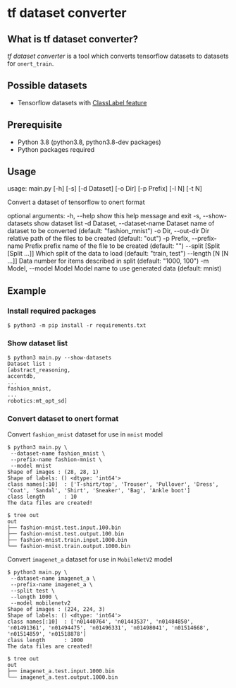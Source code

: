 # tf dataset converter

## What is tf dataset converter?

_tf dataset converter_ is a tool which converts tensorflow datasets to datasets for `onert_train`.

## Possible datasets
- Tensorflow datasets with [ClassLabel feature](https://www.tensorflow.org/datasets/api_docs/python/tfds/features/ClassLabel)

## Prerequisite
- Python 3.8 (python3.8, python3.8-dev packages)
- Python packages required

## Usage
usage: main.py [-h] [-s] [-d Dataset] [-o Dir] [-p Prefix] [-l N] [-t N]

Convert a dataset of tensorflow to onert format

optional arguments:
  -h, --help            show this help message and exit
  -s, --show-datasets   show dataset list
  -d Dataset, --dataset-name Dataset
                        name of dataset to be converted (default: "fashion_mnist")
  -o Dir, --out-dir Dir
                        relative path of the files to be created (default: "out")
  -p Prefix, --prefix-name Prefix
                        prefix name of the file to be created (default: "")
  --split [Split [Split ...]]
                        Which split of the data to load (default: "train, test")
  --length [N [N ...]]  Data number for items described in split (default: "1000, 100")
  -m Model, --model Model
                        Model name to use generated data (default: mnist)

## Example
### Install required packages
```
$ python3 -m pip install -r requirements.txt
```

### Show dataset list
```
$ python3 main.py --show-datasets
Dataset list :
[abstract_reasoning,
accentdb,
...
fashion_mnist,
...
robotics:mt_opt_sd]
```

### Convert dataset to onert format

Convert `fashion_mnist` dataset for use in `mnist` model
```
$ python3 main.py \
 --dataset-name fashion_mnist \
 --prefix-name fashion-mnist \
 --model mnist
Shape of images : (28, 28, 1)
Shape of labels: () <dtype: 'int64'>
class names[:10]  : ['T-shirt/top', 'Trouser', 'Pullover', 'Dress', 'Coat', 'Sandal', 'Shirt', 'Sneaker', 'Bag', 'Ankle boot']
class length      : 10
The data files are created!
```
```
$ tree out
out
├── fashion-mnist.test.input.100.bin
├── fashion-mnist.test.output.100.bin
├── fashion-mnist.train.input.1000.bin
└── fashion-mnist.train.output.1000.bin
```

Convert `imagenet_a` dataset for use in `MobileNetV2` model
```
$ python3 main.py \
 --dataset-name imagenet_a \
 --prefix-name imagenet_a \
 --split test \
 --length 1000 \
 --model mobilenetv2
Shape of images : (224, 224, 3)
Shape of labels: () <dtype: 'int64'>
class names[:10]  : ['n01440764', 'n01443537', 'n01484850', 'n01491361', 'n01494475', 'n01496331', 'n01498041', 'n01514668', 'n01514859', 'n01518878']
class length      : 1000
The data files are created!
```
```
$ tree out
out
├── imagenet_a.test.input.1000.bin
└── imagenet_a.test.output.1000.bin
```
